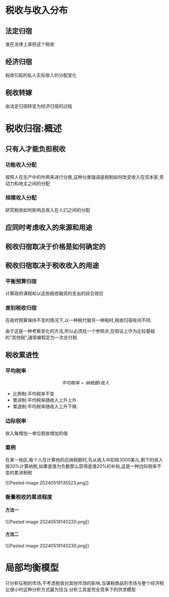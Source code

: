 # 税收与收入分布

## 法定归宿

谁在法律上承担这个税收

## 经济归宿

税收引起的私人实际收入的分配变化

## 税收转嫁

由法定归宿转变为经济归宿的过程

# 税收归宿:概述

## 只有人才能负担税收

### 功能收入分配

按照人在生产中的作用来进行分类,这种分类强调是税制如何改变收入在资本家,劳动力和地主之间的分配

### 规模收入分配

研究税收如何影响总收入在人们之间的分配

## 应同时考虑收入的来源和用途

## 税收归宿取决于价格是如何确定的

## 税收归宿取决于税收收入的用途

### 平衡预算归宿

计算政府课税和以这些税收融资的支出的综合效应

### 差别税收归宿

在政府预算保持不变的情况下,以一种税代替另一种税时,税收归宿有何不同.

由于这是一种考察变化的方法,所以必须找一个参照点,在假设上作为比较基础的“其他税”,通常被假定为一次总付税.

## 税收累进性

### 平均税率

$$
平均税率=纳税额/收入
$$

*  比例制:平均税率不变
* 累进制:平均税率随收入上升上升.
* 累退制:平均税率随收入上升下降.

### 边际税率

收入每增加一单位税收增加的值

### 案例

在某一地区,每个人在计算他的应纳税额时,先从收入中扣除3000美元,剩下的收入按20%计算纳税,如果差值为负数那么获得差值20%的补贴,这是一种边际税率不变的累进制税

![[Pasted image 20240519135523.png]]

### 衡量税收的累进程度

#### 方法一

![[Pasted image 20240519140220.png]]

#### 方法二

![[Pasted image 20240519140230.png]]

# 局部均衡模型

只分析征税的市场,不考虑税收对其他市场的影响,当课税商品的市场与整个经济相比很小时这种分析方式最为恰当.分析工具是完全竞争下的供求模型
